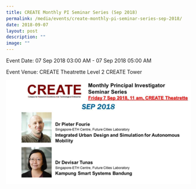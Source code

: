 ```yaml
---
title: CREATE Monthly PI Seminar Series (Sep 2018)
permalink: /media/events/create-monthly-pi-seminar-series-sep-2018/
date: 2018-09-07
layout: post
description: ""
image: ""
---
```


Event Date: 07 Sep 2018 03:00 AM - 07 Sep 2018 05:00 AM

Event Venue: CREATE Theatrette Level 2 CREATE Tower

![](/images/Events/Sep%202018.jpg)